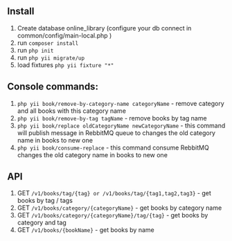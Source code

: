 Install
------------------------------------------
1. Create database online_library (configure your db connect in  common/config/main-local.php )
2. run `composer install`
3. run `php init`
4. run `php yii migrate/up`
5. load fixtures `php yii fixture "*"`

Console commands:
------------------------------------------
1. `php yii book/remove-by-category-name categoryName` - remove category and all books with this category name
2. `php yii book/remove-by-tag tagName`  - remove books by tag name
3. `php yii book/replace oldCategoryName newCategoryName` - this command will publish message in RebbitMQ queue to  сhanges the old category name in books to new one
4. `php yii book/consume-replace` - this command consume RebbitMQ сhanges the old category name in books to new one

API
------------------------------------------
1. GET `/v1/books/tag/{tag} or /v1/books/tag/{tag1,tag2,tag3}` - get books by tag / tags
2. GET `/v1/books/category/{categoryName}` - get books by category name
3. GET `/v1/books/category/{categoryName}/tag/{tag}` - get books by category and tag
4. GET `/v1/books/{bookName}` - get books by name